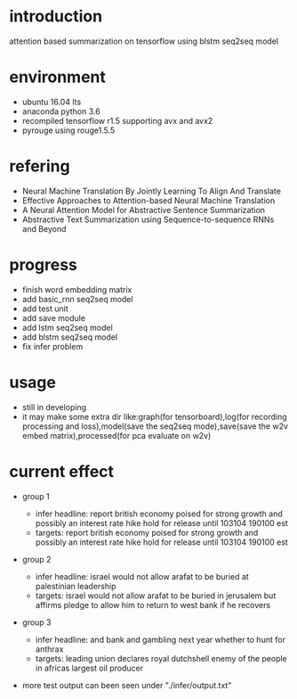 # introduction
attention based summarization on tensorflow using blstm seq2seq model

# environment
- ubuntu 16.04 lts
- anaconda python 3.6
- recompiled tensorflow r1.5 supporting avx and avx2
- pyrouge using rouge1.5.5

# refering
- Neural Machine Translation By Jointly Learning To Align And Translate
- Effective Approaches to Attention-based Neural Machine Translation
- A Neural Attention Model for Abstractive Sentence Summarization	
- Abstractive Text Summarization using Sequence-to-sequence RNNs and Beyond	

# progress
- finish word embedding matrix
- add basic_rnn seq2seq model
- add test unit
- add save module
- add lstm seq2seq model
- add blstm seq2seq model
- fix infer problem

# usage
- still in developing
- it may make some extra dir like:graph(for tensorboard),log(for recording processing and loss),model(save the seq2seq mode),save(save the w2v embed matrix),processed(for pca evaluate on w2v)

# current effect
- group 1
     - infer headline:
        report british economy poised for strong growth and possibly an interest rate hike hold for release until 103104 190100 est
     - targets:
        report british economy poised for strong growth and possibly an interest rate hike hold for release until 103104 190100 est
- group 2
     - infer headline:
        israel would not allow arafat to be buried at palestinian leadership
     - targets:
        israel would not allow arafat to be buried in jerusalem but affirms pledge to allow him to return to west bank if he recovers
- group 3
     - infer headline:
        and bank and gambling next year whether to hunt for anthrax
     - targets:
        leading union declares royal dutchshell enemy of the people in africas largest oil producer

- more test output can been seen under "./infer/output.txt"